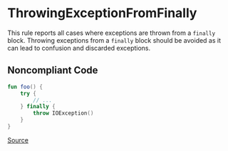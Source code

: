 # ThrowingExceptionFromFinally

This rule reports all cases where exceptions are thrown from a `finally` block. Throwing exceptions from a `finally`
block should be avoided as it can lead to confusion and discarded exceptions.

## Noncompliant Code

```kotlin
fun foo() {
    try {
        // ...
    } finally {
        throw IOException()
    }
}
```

[Source](https://arturbosch.github.io/detekt/exceptions.html#throwingexceptionfromfinally)
